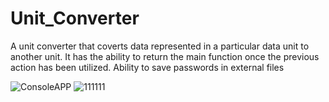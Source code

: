 # Unit_Converter
A unit converter that coverts data represented in a particular data unit to another unit.
It has the ability to return the main function once the previous action has been utilized.
Ability to save passwords in external files

![ConsoleAPP](https://user-images.githubusercontent.com/18760267/167248669-4c96b630-5bb1-40d5-9173-a540847e6932.PNG)
![111111](https://user-images.githubusercontent.com/18760267/173701243-6f2cc1b1-1338-44e9-8580-34f68427501f.PNG)
